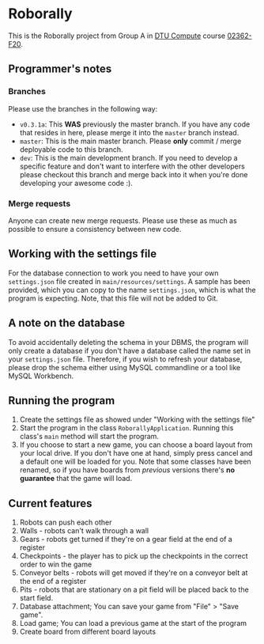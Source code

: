 # Roborally
This is the Roborally project from Group A in [DTU Compute](https://compute.dtu.dk) course [02362-F20](https://kurser.dtu.dk/course/02362).

## Programmer's notes

### Branches
Please use the branches in the following way:
- `v0.3.1a`: This **WAS** previously the master branch. If you have any code that resides in here, please merge it into the `master` branch instead. 
- `master`: This is the main master branch. Please **only** commit / merge deployable code to this branch.
- `dev`: This is the main development branch. If you need to develop a specific feature and don't want to interfere with the other developers
please checkout this branch and merge back into it when you're done developing your awesome code :).

### Merge requests
Anyone can create new merge requests. Please use these as much as possible to ensure a consistency between new code.

## Working with the settings file
For the database connection to work you need to have your own `settings.json` file created in `main/resources/settings`. A sample has been provided,
which you can copy to the name `settings.json`, which is what the program is expecting. Note, that this file will not be added to Git.

## A note on the database
To avoid accidentally deleting the schema in your DBMS, the program will only create a database if you
don't have a database called the name set in your `settings.json` file. Therefore, if you wish to refresh your database, please drop the schema either using
MySQL commandline or a tool like MySQL Workbench.

## Running the program
1. Create the settings file as showed under "Working with the settings file"
2. Start the program in the class `RoborallyApplication`. Running this class's `main` method will start the program.
3. If you choose to start a new game, you can choose a board layout from your local drive. If you don't have one at hand, simply press cancel and a default one will be loaded for you.
Note that some classes have been renamed, so if you have boards from _previous_ versions there's **no guarantee** that the game will load. 

## Current features
1. Robots can push each other
2. Walls - robots can't walk through a wall
3. Gears - robots get turned if they're on a gear field at the end of a register
4. Checkpoints - the player has to pick up the checkpoints in the correct order to win the game
5. Conveyor belts - robots will get moved if they're on a conveyor belt at the end of a register
6. Pits - robots that are stationary on a pit field will be placed back to the start field.
7. Database attachment; You can save your game from "File" > "Save game".
8. Load game; You can load a previous game at the start of the program
9. Create board from different board layouts